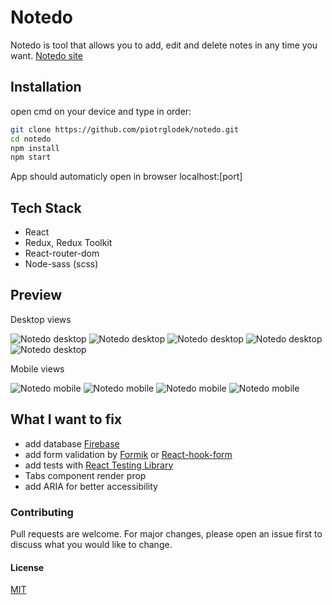 # Notedo

Notedo is tool that allows you to add, edit and delete notes in any time you want.
[Notedo site](https://notedo.netlify.app/)

## Installation

open cmd on your device and type in order:

```bash
git clone https://github.com/piotrglodek/notedo.git
cd notedo
npm install
npm start
```

App should automaticly open in browser localhost:[port]

## Tech Stack

- React
- Redux, Redux Toolkit
- React-router-dom
- Node-sass (scss)

## Preview

Desktop views

![Notedo desktop](notedo_view1.png) 
![Notedo desktop](notedo_view2.png) 
![Notedo desktop](notedo_view3.png)
![Notedo desktop](notedo_view4.png)
![Notedo desktop](notedo_view5.png)

Mobile views

![Notedo mobile](notedo_mobileview1.png) 
![Notedo mobile](notedo_mobileview2.png)
![Notedo mobile](notedo_mobileview3.png)
![Notedo mobile](notedo_mobileview4.png)

## What I want to fix

- add database [Firebase](https://firebase.google.com)
- add form validation by [Formik](https://formik.org) or [React-hook-form](https://react-hook-form.com/)
- add tests with [React Testing Library](https://testing-library.com/docs/react-testing-library/intro)
- Tabs component render prop
- add ARIA for better accessibility

### Contributing

Pull requests are welcome. For major changes, please open an issue first to discuss what you would like to change.

#### License

[MIT](https://choosealicense.com/licenses/mit/)
